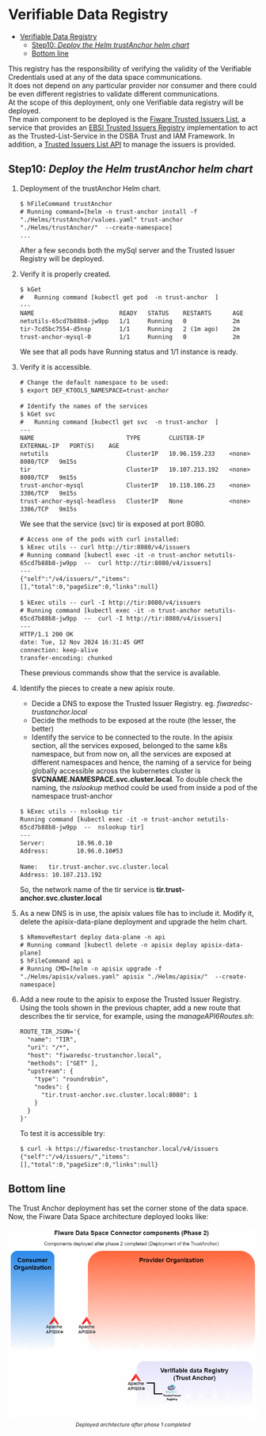 # Verifiable Data Registry
- [Verifiable Data Registry](#verifiable-data-registry)
  - [Step10: _Deploy the Helm trustAnchor helm chart_](#step10-deploy-the-helm-trustanchor-helm-chart)
  - [Bottom line](#bottom-line)

This registry has the responsibility of verifying the validity of the Verifiable Credentials used at any of the data space communications.  
It does not depend on any particular provider nor consumer and there could be even different registries to validate different communications.  
At the scope of this deployment, only one Verifiable data registry will be deployed.  
The main component to be deployed is the [Fiware Trusted Issuers List](https://github.com/FIWARE/trusted-issuers-list), a service that provides an [EBSI Trusted Issuers Registry](https://hub.ebsi.eu/#/) implementation to act as the Trusted-List-Service in the DSBA Trust and IAM Framework. In addition, a [Trusted Issuers List API](https://github.com/FIWARE/trusted-issuers-list/blob/main/api/trusted-issuers-list.yaml) to manage the issuers is provided.

## Step10: _Deploy the Helm trustAnchor helm chart_
1. Deployment of the trustAnchor Helm chart.
    ```
    $ hFileCommand trustAnchor
    # Running command=[helm -n trust-anchor install -f "./Helms/trustAnchor/values.yaml" trust-anchor "./Helms/trustAnchor/"  --create-namespace]
    ...
    ```

    After a few seconds both the mySql server and the Trusted Issuer Registry will be deployed.  
2. Verify it is properly created.
    ```
    $ kGet 
    #   Running command [kubectl get pod  -n trust-anchor  ]
    ---
    NAME                        READY   STATUS    RESTARTS      AGE
    netutils-65cd7b88b8-jw9pp   1/1     Running   0             2m
    tir-7cd5bc7554-d5nsp        1/1     Running   2 (1m ago)    2m
    trust-anchor-mysql-0        1/1     Running   0             2m
    ```
    We see that all pods have Running status and 1/1 instance is ready.

3. Verify it is accessible.
      ```
      # Change the default namespace to be used:
      $ export DEF_KTOOLS_NAMESPACE=trust-anchor

      # Identify the names of the services
      $ kGet svc
      #   Running command [kubectl get svc  -n trust-anchor  ]
      ---
      NAME                          TYPE        CLUSTER-IP       EXTERNAL-IP   PORT(S)    AGE
      netutils                      ClusterIP   10.96.159.233    <none>        8080/TCP   9m15s
      tir                           ClusterIP   10.107.213.192   <none>        8080/TCP   9m15s
      trust-anchor-mysql            ClusterIP   10.110.106.23    <none>        3306/TCP   9m15s
      trust-anchor-mysql-headless   ClusterIP   None             <none>        3306/TCP   9m15s
      ```
      We see that the service (svc) tir is exposed at port 8080.
      
      ```      
      # Access one of the pods with curl installed:
      $ kExec utils -- curl http://tir:8080/v4/issuers
      # Running command [kubectl exec -it -n trust-anchor netutils-65cd7b88b8-jw9pp  --  curl http://tir:8080/v4/issuers]
      ---
      {"self":"/v4/issuers/","items":[],"total":0,"pageSize":0,"links":null}
      
      $ kExec utils -- curl -I http://tir:8080/v4/issuers
      # Running command [kubectl exec -it -n trust-anchor netutils-65cd7b88b8-jw9pp  --  curl -I http://tir:8080/v4/issuers]
      ---
      HTTP/1.1 200 OK
      date: Tue, 12 Nov 2024 16:31:45 GMT
      connection: keep-alive
      transfer-encoding: chunked
      ```

      These previous commands show that the service is available.
4. Identify the pieces to create a new apisix route.
   - Decide a DNS to expose the Trusted Issuer Registry. eg. _fiwaredsc-trustanchor.local_ 
   - Decide the methods to be exposed at the route (the lesser, the better)
   - Identify the service to be connected to the route. In the apisix section, all the services exposed, belonged to the same k8s namespace, but from now on, all the services are exposed at different namespaces and hence, the  naming of a service for being globally accessible across the kubernetes cluster is **SVCNAME.NAMESPACE.svc.cluster.local**.  To double check the naming, the _nslookup_ method could be used from inside a pod of the namespace trust-anchor
    ```
    $ kExec utils -- nslookup tir
    Running command [kubectl exec -it -n trust-anchor netutils-65cd7b88b8-jw9pp  --  nslookup tir]
    ---
    Server:         10.96.0.10
    Address:        10.96.0.10#53

    Name:   tir.trust-anchor.svc.cluster.local
    Address: 10.107.213.192
    ```

    So, the network name of the tir service is **tir.trust-anchor.svc.cluster.local**


5. As a new DNS is in use, the apisix values file has to include it. Modify it, delete the apisix-data-plane deployment and upgrade the helm chart.
    ```
    $ kRemoveRestart deploy data-plane -n api
    # Running command [kubectl delete -n apisix deploy apisix-data-plane]
    $ hFileCommand api u
    # Running CMD=[helm -n apisix upgrade -f "./Helms/apisix/values.yaml" apisix "./Helms/apisix/"  --create-namespace]
    ```

7. Add a new route to the apisix to expose the Trusted Issuer Registry. Using the tools shown in the previous chapter, add a new route that describes the tir service, for example, using the _manageAPI6Routes.sh_:
    ```
    ROUTE_TIR_JSON='{
      "name": "TIR",
      "uri": "/*",
      "host": "fiwaredsc-trustanchor.local",
      "methods": ["GET" ],
      "upstream": {
        "type": "roundrobin",
        "nodes": {
          "tir.trust-anchor.svc.cluster.local:8080": 1
        }
      }
    }'
    ```
  
    To test it is accessible try:
    ```
    $ curl -k https://fiwaredsc-trustanchor.local/v4/issuers
    {"self":"/v4/issuers/","items":[],"total":0,"pageSize":0,"links":null}
    ```

## Bottom line
The Trust Anchor deployment has set the corner stone of the data space. Now, the Fiware Data Space architecture deployed looks like:
   <p style="text-align:center;font-style:italic;font-size: 75%"><img src="./../images/Fiware-DataSpaceGlobalArch-phase02.png"><br/>
    Deployed architecture after phase 1 completed</p>